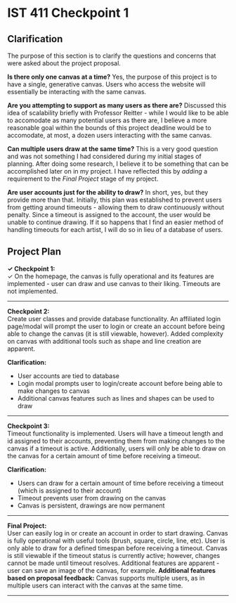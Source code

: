 # IST 411 Checkpoint 1
## Clarification
The purpose of this section is to clarify the questions and concerns that were asked about the project proposal.

**Is there only one canvas at a time?**
Yes, the purpose of this project is to have a single, generative canvas. Users who access the website will essentially be interacting with the same canvas.

**Are you attempting to support as many users as there are?**
Discussed this idea of scalability briefly with Professor Reitter - while I would like to be able to accomodate as many potential users as there are, I believe a more reasonable goal within the bounds of this project deadline would be to accomodate, at most, a dozen users interacting with the same canvas.

**Can multiple users draw at the same time?**
This is a very good question and was not something I had considered during my initial stages of planning. After doing some research, I believe it to be something that can be accomplished later on in my project. I have reflected this by *adding* a requirement to the *Final Project* stage of my project.

**Are user accounts just for the ability to draw?**
In short, yes, but they provide more than that. Initially, this plan was established to prevent users from getting around timeouts - allowing them to draw continuously without penalty. Since a timeout is assigned to the account, the user would be unable to continue drawing. If it so happens that I find an easier method of handling timeouts for each artist, I will do so in lieu of a database of users. 

## Project Plan

**✓ Checkpoint 1:**  
✓ On the homepage, the canvas is fully operational and its features are
   implemented - user can draw and use canvas to their liking.  Timeouts
   are not implemented.


----------


**Checkpoint 2:**  
Create user classes and provide database functionality. An affiliated login page/modal will prompt the user to login or create an account before being able to change the canvas (it is still viewable, however). Added complexity on canvas with additional tools such as shape and line creation are apparent.

**Clarification:**
 - User accounts are tied to database
 - Login modal prompts user to login/create account before being able to make changes to canvas
 - Additional canvas features such as lines and shapes can be used to draw


----------


**Checkpoint 3:**  
Timeout functionality is implemented. Users will have a timeout length and id assigned to their accounts, preventing them from making changes to the canvas if a timeout is active. Additionally, users will only be able to draw on the canvas for a certain amount of time before receiving a timeout.

**Clarification:**
 - Users can draw for a certain amount of time before receiving a timeout (which is assigned to their account)
 - Timeout prevents user from drawing on the canvas
 - Canvas is persistent, drawings are now permanent

----------


**Final Project:**  
User can easily log in or create an account in order to start drawing. Canvas is fully operational with useful tools (brush, square, circle, line, etc). User is only able to draw for a defined timespan before receiving a timeout. Canvas is still viewable if the timeout status is currently active; however, changes cannot be made until timeout resolves. Additional features are apparent - user can save an image of the canvas, for example.
**Additional features based on proposal feedback:**
Canvas supports multiple users, as in multiple users can interact with the canvas at the same time.


----------


